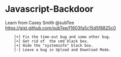 # Javascript-Backdoor
Learn from  Casey Smith @subTee
https://gist.github.com/subTee/f1603fa5c15d5f8825c0


		[+] Fix the time-out bug and some other bug.
		[+] Get rid of  the cmd black box.
		[+] Hide the "systeminfo" black box.
		[-] Leave a bug in Upload and Download Mode.
